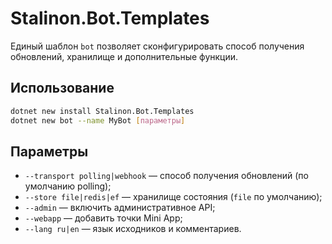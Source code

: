 # Stalinon.Bot.Templates

Единый шаблон `bot` позволяет сконфигурировать способ получения обновлений,
хранилище и дополнительные функции.

## Использование

```bash
dotnet new install Stalinon.Bot.Templates
dotnet new bot --name MyBot [параметры]
```

## Параметры

* `--transport polling|webhook` — способ получения обновлений (по умолчанию polling);
* `--store file|redis|ef` — хранилище состояния (`file` по умолчанию);
* `--admin` — включить административное API;
* `--webapp` — добавить точки Mini App;
* `--lang ru|en` — язык исходников и комментариев.

